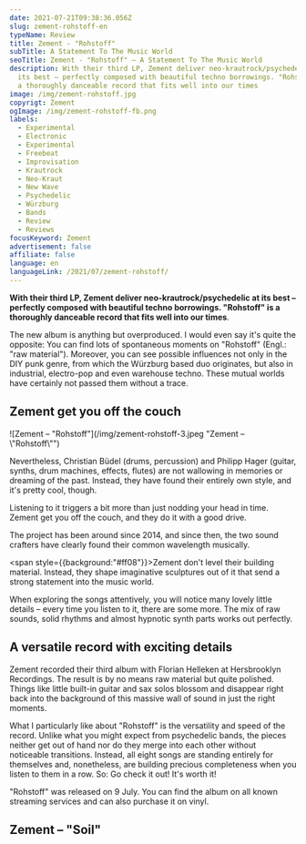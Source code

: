 ```yaml
---
date: 2021-07-21T09:38:36.056Z
slug: zement-rohstoff-en
typeName: Review
title: Zement - "Rohstoff"
subTitle: A Statement To The Music World
seoTitle: Zement - "Rohstoff" – A Statement To The Music World
description: With their third LP, Zement deliver neo-krautrock/psychedelic at
  its best – perfectly composed with beautiful techno borrowings. "Rohstoff" is
  a thoroughly danceable record that fits well into our times
image: /img/zement-rohstoff.jpg
copyrigt: Zement
ogImage: /img/zement-rohstoff-fb.png
labels:
  - Experimental
  - Electronic
  - Experimental
  - Freebeat
  - Improvisation
  - Krautrock
  - Neo-Kraut
  - New Wave
  - Psychedelic
  - Würzburg
  - Bands
  - Review
  - Reviews
focusKeyword: Zement
advertisement: false
affiliate: false
language: en
languageLink: /2021/07/zement-rohstoff/
---
```

**With their third LP, Zement deliver neo-krautrock/psychedelic at its best – perfectly composed with beautiful techno borrowings. "Rohstoff" is a thoroughly danceable record that fits well into our times**.

The new album is anything but overproduced. I would even say it's quite the opposite: You can find lots of spontaneous moments on "Rohstoff" (Engl.: "raw material"). Moreover, you can see possible influences not only in the DIY punk genre, from which the Würzburg based duo originates, but also in industrial, electro-pop and even warehouse techno. These mutual worlds have certainly not passed them without a trace.

## Zement get you off the couch

![Zement – "Rohstoff"](/img/zement-rohstoff-3.jpeg "Zement – \\"Rohstoff\\"")

Nevertheless, Christian Büdel (drums, percussion) and Philipp Hager (guitar, synths, drum machines, effects, flutes) are not wallowing in memories or dreaming of the past. Instead, they have found their entirely own style, and it's pretty cool, though.

Listening to it triggers a bit more than just nodding your head in time. Zement get you off the couch, and they do it with a good drive.

The project has been around since 2014, and since then, the two sound crafters have clearly found their common wavelength musically. 

<span style={{background:"#ff08"}}>Zement don't level their building material. Instead, they shape imaginative sculptures out of it that send a strong statement into the music world.</span>

When exploring the songs attentively, you will notice many lovely little details – every time you listen to it, there are some more. The mix of raw sounds, solid rhythms and almost hypnotic synth parts works out perfectly.

## A versatile record with exciting details

Zement recorded their third album with Florian Helleken at Hersbrooklyn Recordings.   The result is by no means raw material but quite polished. Things like little built-in guitar and sax solos blossom and disappear right back into the background of this massive wall of sound in just the right moments.

What I particularly like about "Rohstoff" is the versatility and speed of the record. Unlike what you might expect from psychedelic bands, the pieces neither get out of hand nor do they merge into each other without noticeable transitions. Instead, all eight songs are standing entirely for themselves and, nonetheless, are building precious completeness when you listen to them in a row. So: Go check it out! It's worth it!

"Rohstoff" was released on 9 July. You can find the album on all known streaming services and can also purchase it on vinyl.

## Zement – "Soil"

<YouTube id="Pa4TG3UmiVw&t=1s" />